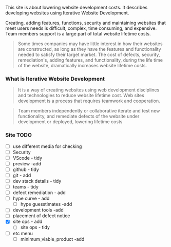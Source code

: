 <!-- Iterative Website Development -->

This site is about lowering website development costs. It describes developing websites using Iterative Website Development.

Creating, adding features, functions, security and maintaining websites that meet users needs is difficult, complex, time consuming, and expensive. Team members support is a large part of total website  lifetime costs.

> Some times companies may have little interest in how their websites are constructed, as long as they have the features and functionality needed to satisfy their target market. The cost of defects, security, remediation's, adding features, and functionality, during the life time of the website, dramatically increases website lifetime costs.


### What is Iterative Website Development

>It is a way of creating websites using web development disciplines and technologies to reduce website lifetime cost. Web sites  development is a process that requires teamwork and cooperation. 

>Team members independently or collaborative iterate and test new functionality, and remediate defects of the website under development or deployed, lowering   lifetime costs
>

### Site TODO

- [ ] use different media for checking
- [ ] Security
- [ ] VScode - tidy
- [ ] preview -add
- [ ] github - tidy
- [ ] git - add
- [ ] dev stack details - tidy
- [ ] teams - tidy
- [ ] defect remediation - add
- [ ] hype curve - add
    - [ ] hype guesstimates -add
- [ ] development tools -add
- [ ] placement of defect notice
- [x] site ops - add
    - [ ] site ops - tidy
- [ ] etc menu
    - [ ] minimum_viable_product -add
